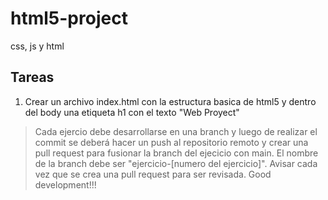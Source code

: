 # html5-project
css, js y html

## Tareas
1. Crear un archivo index.html con la estructura basica de html5 y dentro del body una etiqueta h1
con el texto "Web Proyect"

> Cada ejercio debe desarrollarse en una branch y luego de realizar el commit se deberá hacer un push al repositorio remoto y crear una pull request para fusionar la branch del ejecicio con main. El nombre de la branch debe ser "ejercicio-[numero del ejercicio]". Avisar cada vez que se crea una pull request para ser revisada. Good development!!!
